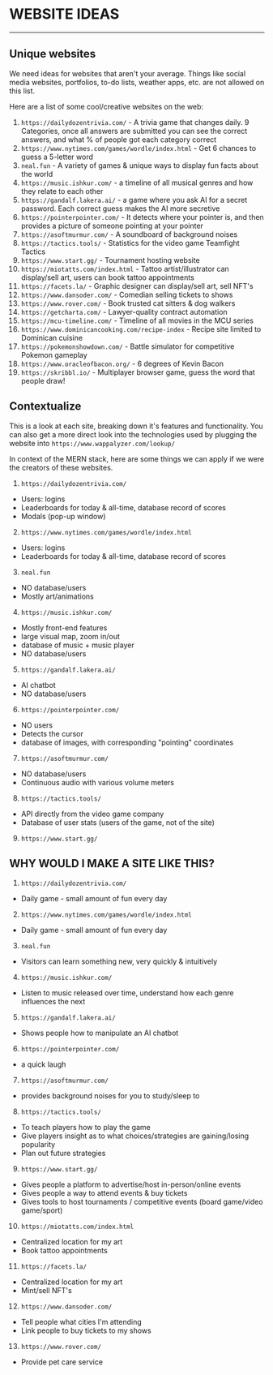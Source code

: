 # WEBSITE IDEAS

---

## Unique websites

We need ideas for websites that aren't your average. Things like social media websites, portfolios, to-do lists, weather apps, etc. are not allowed on this list.

Here are a list of some cool/creative websites on the web:

1. `https://dailydozentrivia.com/` - A trivia game that changes daily. 9 Categories, once all answers are submitted you can see the correct answers, and what % of people got each category correct
2. `https://www.nytimes.com/games/wordle/index.html` - Get 6 chances to guess a 5-letter word
3. `neal.fun` - A variety of games & unique ways to display fun facts about the world
4. `https://music.ishkur.com/` - a timeline of all musical genres and how they relate to each other
5. `https://gandalf.lakera.ai/` - a game where you ask AI for a secret password. Each correct guess makes the AI more secretive
6. `https://pointerpointer.com/` - It detects where your pointer is, and then provides a picture of someone pointing at your pointer
7. `https://asoftmurmur.com/` - A soundboard of background noises
8. `https://tactics.tools/` - Statistics for the video game Teamfight Tactics
9. `https://www.start.gg/` - Tournament hosting website
10. `https://miotatts.com/index.html` - Tattoo artist/illustrator can display/sell art, users can book tattoo appointments
11. `https://facets.la/` - Graphic designer can display/sell art, sell NFT's
12. `https://www.dansoder.com/` - Comedian selling tickets to shows
13. `https://www.rover.com/` - Book trusted cat sitters & dog walkers
14. `https://getcharta.com/` - Lawyer-quality contract automation
15. `https://mcu-timeline.com/` - Timeline of all movies in the MCU series
16. `https://www.dominicancooking.com/recipe-index` - Recipe site limited to Dominican cuisine
17. `https://pokemonshowdown.com/` - Battle simulator for competitive Pokemon gameplay
18. `https://www.oracleofbacon.org/` - 6 degrees of Kevin Bacon
19. `https://skribbl.io/` - Multiplayer browser game, guess the word that people draw!

## Contextualize

This is a look at each site, breaking down it's features and functionality. You can also get a more direct look into the technologies used by plugging the website into `https://www.wappalyzer.com/lookup/`

In context of the MERN stack, here are some things we can apply if we were the creators of these websites.

1. `https://dailydozentrivia.com/`

- Users: logins
- Leaderboards for today & all-time, database record of scores
- Modals (pop-up window)

2. `https://www.nytimes.com/games/wordle/index.html`

- Users: logins
- Leaderboards for today & all-time, database record of scores

3. `neal.fun`

- NO database/users
- Mostly art/animations

4. `https://music.ishkur.com/`

- Mostly front-end features
- large visual map, zoom in/out
- database of music + music player
- NO database/users

5. `https://gandalf.lakera.ai/`

- AI chatbot
- NO database/users

6. `https://pointerpointer.com/`

- NO users
- Detects the cursor
- database of images, with corresponding "pointing" coordinates

7. `https://asoftmurmur.com/`

- NO database/users
- Continuous audio with various volume meters

8. `https://tactics.tools/`

- API directly from the video game company
- Database of user stats (users of the game, not of the site)

9. `https://www.start.gg/`

## WHY WOULD I MAKE A SITE LIKE THIS?

1. `https://dailydozentrivia.com/`

- Daily game - small amount of fun every day

2. `https://www.nytimes.com/games/wordle/index.html`

- Daily game - small amount of fun every day

3. `neal.fun`

- Visitors can learn something new, very quickly & intuitively

4. `https://music.ishkur.com/`

- Listen to music released over time, understand how each genre influences the next

5. `https://gandalf.lakera.ai/`

- Shows people how to manipulate an AI chatbot

6. `https://pointerpointer.com/`

- a quick laugh

7. `https://asoftmurmur.com/`

- provides background noises for you to study/sleep to

8. `https://tactics.tools/`

- To teach players how to play the game
- Give players insight as to what choices/strategies are gaining/losing popularity
- Plan out future strategies

9. `https://www.start.gg/`

- Gives people a platform to advertise/host in-person/online events
- Gives people a way to attend events & buy tickets
- Gives tools to host tournaments / competitive events (board game/video game/sport)

10. `https://miotatts.com/index.html`

- Centralized location for my art
- Book tattoo appointments

11. `https://facets.la/`

- Centralized location for my art
- Mint/sell NFT's

12. `https://www.dansoder.com/`

- Tell people what cities I'm attending
- Link people to buy tickets to my shows

13. `https://www.rover.com/`

- Provide pet care service
